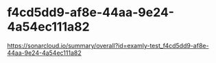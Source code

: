 # f4cd5dd9-af8e-44aa-9e24-4a54ec111a82
https://sonarcloud.io/summary/overall?id=examly-test_f4cd5dd9-af8e-44aa-9e24-4a54ec111a82
